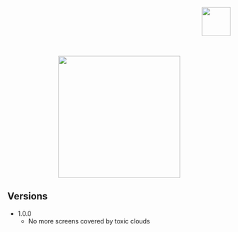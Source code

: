 <p align="right"> 
<a href="https://www.paypal.com/paypalme/otdan">
<img src="https://raw.githubusercontent.com/aha999/DonateButtons/master/Paypal.png" height="65" />
</a>
</p>
‎<p align="center"> 
<img src="https://github.com/otDan/TransparentToxicCloud/blob/master/TransparentToxicCloud/icon-full.png?raw=true" height="275" />
</p>

## Versions
- 1.0.0
  - No more screens covered by toxic clouds